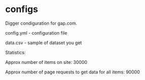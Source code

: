 # configs
Digger condiguration for gap.com.

config.yml - configuration file

data.csv - sample of dataset you get

Statistics:

Approx number of items on site: 30000

Approx number of page requests to get data for all items: 90000
